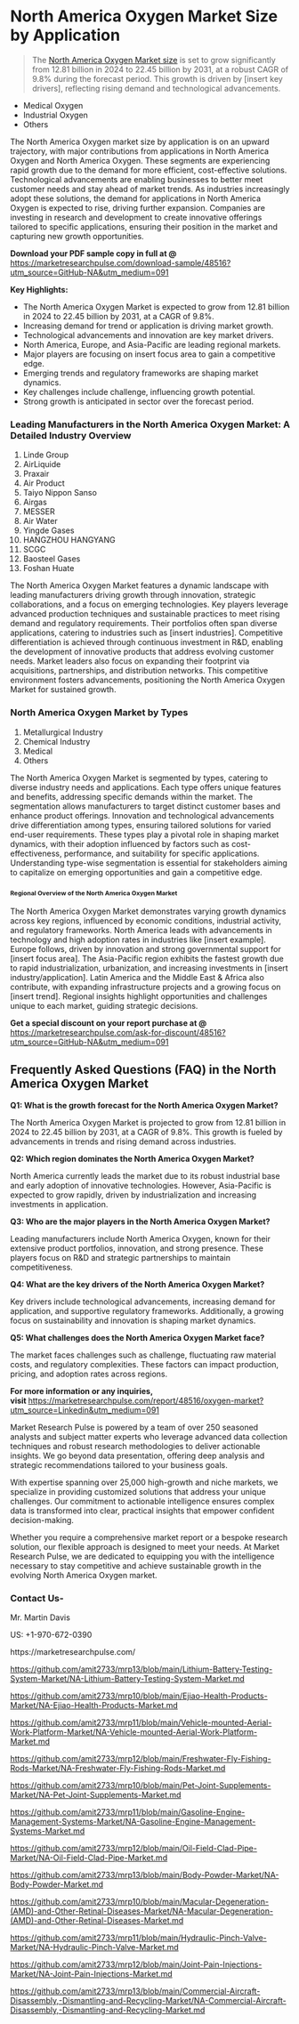 <h1>North America Oxygen Market&nbsp;Size by Application</h1><blockquote><p>The <a href="https://marketresearchpulse.com/download-sample/48516?utm_source=GitHub-NA&amp;utm_medium=091">North America Oxygen Market size</a> is set to grow significantly from 12.81 billion in 2024 to 22.45 billion by 2031, at a robust CAGR of 9.8% during the forecast period. This growth is driven by [insert key drivers], reflecting rising demand and technological advancements.</p></blockquote><ul><li> Medical Oxygen<li> Industrial Oxygen<li> Others</li></ul><p>The North America Oxygen market size by application is on an upward trajectory, with major contributions from applications in North America Oxygen and North America Oxygen. These segments are experiencing rapid growth due to the demand for more efficient, cost-effective solutions. Technological advancements are enabling businesses to better meet customer needs and stay ahead of market trends. As industries increasingly adopt these solutions, the demand for applications in North America Oxygen is expected to rise, driving further expansion. Companies are investing in research and development to create innovative offerings tailored to specific applications, ensuring their position in the market and capturing new growth opportunities.</p><p><strong>Download your PDF sample copy in full at @ </strong><a href="https://marketresearchpulse.com/download-sample/48516?utm_source=GitHub-NA&amp;utm_medium=091">https://marketresearchpulse.com/download-sample/48516?utm_source=GitHub-NA&amp;utm_medium=091</a></p><p><strong>Key Highlights: </strong></p><ul><li>The North America Oxygen Market is expected to grow from 12.81 billion in 2024 to 22.45 billion by 2031, at a CAGR of 9.8%.</li><li>Increasing demand for trend or application is driving market growth.</li><li>Technological advancements and innovation are key market drivers.</li><li>North America, Europe, and Asia-Pacific are leading regional markets.</li><li>Major players are focusing on insert focus area to gain a competitive edge.</li><li>Emerging trends and regulatory frameworks are shaping market dynamics.</li><li>Key challenges include challenge, influencing growth potential.</li><li>Strong growth is anticipated in sector over the forecast period.</li></ul><h3>Leading Manufacturers in the North America Oxygen Market: A Detailed Industry Overview</h3><ol><li> Linde Group</li><li>AirLiquide</li><li>Praxair</li><li>Air Product</li><li>Taiyo Nippon Sanso</li><li>Airgas</li><li>MESSER</li><li>Air Water</li><li>Yingde Gases</li><li>HANGZHOU HANGYANG</li><li>SCGC</li><li>Baosteel Gases</li><li>Foshan Huate</li></ol><div class="flex max-w-full flex-col flex-grow"><div class="min-h-8 text-message flex w-full flex-col items-end gap-2 whitespace-normal break-words [.text-message+&amp;]:mt-5" dir="auto" data-message-author-role="assistant" data-message-id="fd8432e4-4910-450d-b182-61b7bfb0a01f" data-message-model-slug="gpt-4o"><div class="flex w-full flex-col gap-1 empty:hidden first:pt-[3px]"><div class="markdown prose w-full break-words dark:prose-invert light"><p>The North America Oxygen Market features a dynamic landscape with leading manufacturers driving growth through innovation, strategic collaborations, and a focus on emerging technologies. Key players leverage advanced production techniques and sustainable practices to meet rising demand and regulatory requirements. Their portfolios often span diverse applications, catering to industries such as [insert industries]. Competitive differentiation is achieved through continuous investment in R&amp;D, enabling the development of innovative products that address evolving customer needs. Market leaders also focus on expanding their footprint via acquisitions, partnerships, and distribution networks. This competitive environment fosters advancements, positioning the North America Oxygen Market for sustained growth.</p></div></div></div></div><h3>North America Oxygen Market by Types</h3><ol><li> Metallurgical Industry<li> Chemical Industry<li> Medical<li> Others</li></ol><div class="flex max-w-full flex-col flex-grow"><div class="min-h-8 text-message flex w-full flex-col items-end gap-2 whitespace-normal break-words [.text-message+&amp;]:mt-5" dir="auto" data-message-author-role="assistant" data-message-id="084470be-0bb7-4664-bddf-5156b4f41249" data-message-model-slug="gpt-4o-mini"><div class="flex w-full flex-col gap-1 empty:hidden first:pt-[3px]"><div class="markdown prose w-full break-words dark:prose-invert light"><p>The North America Oxygen Market is segmented by types, catering to diverse industry needs and applications. Each type offers unique features and benefits, addressing specific demands within the market. The segmentation allows manufacturers to target distinct customer bases and enhance product offerings. Innovation and technological advancements drive differentiation among types, ensuring tailored solutions for varied end-user requirements. These types play a pivotal role in shaping market dynamics, with their adoption influenced by factors such as cost-effectiveness, performance, and suitability for specific applications. Understanding type-wise segmentation is essential for stakeholders aiming to capitalize on emerging opportunities and gain a competitive edge.</p></div></div></div></div><h3><span style="font-size: 11px;">Regional Overview of the North America Oxygen Market</span></h3><div class="flex max-w-full flex-col flex-grow"><div class="min-h-8 text-message flex w-full flex-col items-end gap-2 whitespace-normal break-words [.text-message+&amp;]:mt-5" dir="auto" data-message-author-role="assistant" data-message-id="e9038762-ce64-4e30-91c9-9bd413514231" data-message-model-slug="gpt-4o-mini"><div class="flex w-full flex-col gap-1 empty:hidden first:pt-[3px]"><div class="markdown prose w-full break-words dark:prose-invert light"><p>The North America Oxygen Market demonstrates varying growth dynamics across key regions, influenced by economic conditions, industrial activity, and regulatory frameworks. North America leads with advancements in technology and high adoption rates in industries like [insert example]. Europe follows, driven by innovation and strong governmental support for [insert focus area]. The Asia-Pacific region exhibits the fastest growth due to rapid industrialization, urbanization, and increasing investments in [insert industry/application]. Latin America and the Middle East &amp; Africa also contribute, with expanding infrastructure projects and a growing focus on [insert trend]. Regional insights highlight opportunities and challenges unique to each market, guiding strategic decisions.</p></div></div></div></div><p><strong>Get a special discount on your report purchase at @ </strong><a href="https://marketresearchpulse.com/ask-for-discount/48516?utm_source=GitHub-NA&amp;utm_medium=091">https://marketresearchpulse.com/ask-for-discount/48516?utm_source=GitHub-NA&amp;utm_medium=091</a></p><h2>Frequently Asked Questions (FAQ) in the North America Oxygen Market</h2><p><strong>Q1: What is the growth forecast for the North America Oxygen Market?</strong></p><p>The North America Oxygen Market is projected to grow from 12.81 billion in 2024 to 22.45 billion by 2031, at a CAGR of 9.8%. This growth is fueled by advancements in trends and rising demand across industries.</p><p><strong>Q2: Which region dominates the North America Oxygen Market?</strong></p><p>North America currently leads the market due to its robust industrial base and early adoption of innovative technologies. However, Asia-Pacific is expected to grow rapidly, driven by industrialization and increasing investments in application.</p><p><strong>Q3: Who are the major players in the North America Oxygen Market?</strong></p><p>Leading manufacturers include North America Oxygen, known for their extensive product portfolios, innovation, and strong presence. These players focus on R&amp;D and strategic partnerships to maintain competitiveness.</p><p><strong>Q4: What are the key drivers of the North America Oxygen Market?</strong></p><p>Key drivers include technological advancements, increasing demand for application, and supportive regulatory frameworks. Additionally, a growing focus on sustainability and innovation is shaping market dynamics.</p><p><strong>Q5: What challenges does the North America Oxygen Market face?</strong></p><p>The market faces challenges such as challenge, fluctuating raw material costs, and regulatory complexities. These factors can impact production, pricing, and adoption rates across regions.</p><p><strong>For more information or any inquiries, visit&nbsp;</strong><a href="https://marketresearchpulse.com/report/48516/oxygen-market?utm_source=Linkedin&utm_medium=091">https://marketresearchpulse.com/report/48516/oxygen-market?utm_source=Linkedin&utm_medium=091</a></p><p>Market Research Pulse is powered by a team of over 250 seasoned analysts and subject matter experts who leverage advanced data collection techniques and robust research methodologies to deliver actionable insights. We go beyond data presentation, offering deep analysis and strategic recommendations tailored to your business goals.</p><p>With expertise spanning over 25,000 high-growth and niche markets, we specialize in providing customized solutions that address your unique challenges. Our commitment to actionable intelligence ensures complex data is transformed into clear, practical insights that empower confident decision-making.</p><p>Whether you require a comprehensive market report or a bespoke research solution, our flexible approach is designed to meet your needs. At Market Research Pulse, we are dedicated to equipping you with the intelligence necessary to stay competitive and achieve sustainable growth in the evolving North America Oxygen market.</p><h3><strong>Contact Us-</strong></h3><p>Mr. Martin Davis</p><p>US: +1-970-672-0390</p><p>https://marketresearchpulse.com/</p><p><a href="https://github.com/amit2733/mrp13/blob/main/Lithium-Battery-Testing-System-Market/NA-Lithium-Battery-Testing-System-Market.md">https://github.com/amit2733/mrp13/blob/main/Lithium-Battery-Testing-System-Market/NA-Lithium-Battery-Testing-System-Market.md</a></p><p><a href="https://github.com/amit2733/mrp10/blob/main/Ejiao-Health-Products-Market/NA-Ejiao-Health-Products-Market.md">https://github.com/amit2733/mrp10/blob/main/Ejiao-Health-Products-Market/NA-Ejiao-Health-Products-Market.md</a></p><p><a href="https://github.com/amit2733/mrp11/blob/main/Vehicle-mounted-Aerial-Work-Platform-Market/NA-Vehicle-mounted-Aerial-Work-Platform-Market.md">https://github.com/amit2733/mrp11/blob/main/Vehicle-mounted-Aerial-Work-Platform-Market/NA-Vehicle-mounted-Aerial-Work-Platform-Market.md</a></p><p><a href="https://github.com/amit2733/mrp12/blob/main/Freshwater-Fly-Fishing-Rods-Market/NA-Freshwater-Fly-Fishing-Rods-Market.md">https://github.com/amit2733/mrp12/blob/main/Freshwater-Fly-Fishing-Rods-Market/NA-Freshwater-Fly-Fishing-Rods-Market.md</a></p><p><a href="https://github.com/amit2733/mrp10/blob/main/Pet-Joint-Supplements-Market/NA-Pet-Joint-Supplements-Market.md">https://github.com/amit2733/mrp10/blob/main/Pet-Joint-Supplements-Market/NA-Pet-Joint-Supplements-Market.md</a></p><p><a href="https://github.com/amit2733/mrp11/blob/main/Gasoline-Engine-Management-Systems-Market/NA-Gasoline-Engine-Management-Systems-Market.md">https://github.com/amit2733/mrp11/blob/main/Gasoline-Engine-Management-Systems-Market/NA-Gasoline-Engine-Management-Systems-Market.md</a></p><p><a href="https://github.com/amit2733/mrp12/blob/main/Oil-Field-Clad-Pipe-Market/NA-Oil-Field-Clad-Pipe-Market.md">https://github.com/amit2733/mrp12/blob/main/Oil-Field-Clad-Pipe-Market/NA-Oil-Field-Clad-Pipe-Market.md</a></p><p><a href="https://github.com/amit2733/mrp13/blob/main/Body-Powder-Market/NA-Body-Powder-Market.md">https://github.com/amit2733/mrp13/blob/main/Body-Powder-Market/NA-Body-Powder-Market.md</a></p><p><a href="https://github.com/amit2733/mrp10/blob/main/Macular-Degeneration-(AMD)-and-Other-Retinal-Diseases-Market/NA-Macular-Degeneration-(AMD)-and-Other-Retinal-Diseases-Market.md">https://github.com/amit2733/mrp10/blob/main/Macular-Degeneration-(AMD)-and-Other-Retinal-Diseases-Market/NA-Macular-Degeneration-(AMD)-and-Other-Retinal-Diseases-Market.md</a></p><p><a href="https://github.com/amit2733/mrp11/blob/main/Hydraulic-Pinch-Valve-Market/NA-Hydraulic-Pinch-Valve-Market.md">https://github.com/amit2733/mrp11/blob/main/Hydraulic-Pinch-Valve-Market/NA-Hydraulic-Pinch-Valve-Market.md</a></p><p><a href="https://github.com/amit2733/mrp12/blob/main/Joint-Pain-Injections-Market/NA-Joint-Pain-Injections-Market.md">https://github.com/amit2733/mrp12/blob/main/Joint-Pain-Injections-Market/NA-Joint-Pain-Injections-Market.md</a></p><p><a href="https://github.com/amit2733/mrp13/blob/main/Commercial-Aircraft-Disassembly,-Dismantling-and-Recycling-Market/NA-Commercial-Aircraft-Disassembly,-Dismantling-and-Recycling-Market.md">https://github.com/amit2733/mrp13/blob/main/Commercial-Aircraft-Disassembly,-Dismantling-and-Recycling-Market/NA-Commercial-Aircraft-Disassembly,-Dismantling-and-Recycling-Market.md</a></p>
